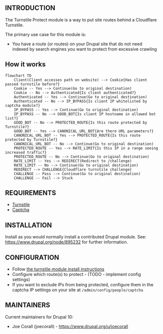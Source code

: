 ## INTRODUCTION

The Turnstile Protect module is a way to put site routes behind a Cloudflare Turnstile.

The primary use case for this module is:

- You have a route (or routes) on your Drupal site that do not need indexed by search engines you want to protect from excessive crawling

## How it works

```mermaid
flowchart TD
    Client(Client accesses path on website) --> Cookie{Has client passed turnstile before?}
    Cookie -- Yes --> Continue(Go to original destination)
    Cookie -- No --> Authenticated{Is client authenticated?}
    Authenticated -- Yes --> Continue(Go to original destination)
    Authenticated -- No --> IP_BYPASS{Is client IP whitelisted by captcha module?}
    IP_BYPASS -- Yes --> Continue(Go to original destination)
    IP_BYPASS -- No --> GOOD_BOT{Is client IP hostname in allowed bot list?}
    GOOD_BOT -- No --> PROTECTED_ROUTE{Is this route protected by Turnstile?}
    GOOD_BOT -- Yes --> CANONICAL_URL_BOT{Are there URL parameters?}
    CANONICAL_URL_BOT -- Yes --> PROTECTED_ROUTE{Is this route protected by Turnstile?}
    CANONICAL_URL_BOT -- No --> Continue(Go to original destination)
    PROTECTED_ROUTE -- Yes --> RATE_LIMIT{Is this IP in a range seeing increased traffic?}
    PROTECTED_ROUTE -- No --> Continue(Go to original destination)
    RATE_LIMIT -- Yes --> REDIRECT(Redirect to /challenge)
    RATE_LIMIT -- No --> Continue(Go to original destination)
    REDIRECT --> CHALLENGE{Cloudflare turnstile challenge}
    CHALLENGE -- Pass --> Continue(Go to original destination)
    CHALLENGE -- Fail --> Stuck
```

## REQUIREMENTS

- [Turnstile](https://www.drupal.org/project/turnstile)
- [Captcha](https://www.drupal.org/project/captcha)

## INSTALLATION

Install as you would normally install a contributed Drupal module.
See: https://www.drupal.org/node/895232 for further information.

## CONFIGURATION

- Follow [the turnstile module install instructions](https://www.drupal.org/project/turnstile)
- Configure which route(s) to protect - (TODO - implement config settings)
- If you want to exclude IPs from being protected, configure them in the captcha IP settings on your site at `/admin/config/people/captcha`

## MAINTAINERS

Current maintainers for Drupal 10:

- Joe Corall (joecorall) - https://www.drupal.org/u/joecorall
